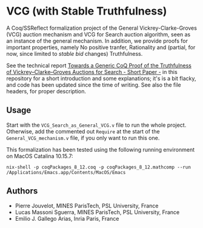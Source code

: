 # VCG (with Stable Truthfulness)

A Coq/SSReflect formalization project of the General Vickrey-Clarke-Groves (VCG) auction mechanism and VCG for Search auction algorithm, seen as an instance of the general mechanism. In addition, we provide proofs for important properties, namely No positive tranfer, Rationality and (partial, for now, since limited to _stable bid_ changes) Truthfulness.

See the technical report [Towards a Generic CoQ Proof of the Truthfulness of Vickrey–Clarke–Groves Auctions for Search - Short Paper -](report.pdf) in this repository for a short introduction and some explanations; it's is a bit flacky, and code has been updated since the time of writing. See also the file headers, for proper description.

## Usage

Start with the `VCG_Search_as_General_VCG.v` file to run the whole project. Otherwise, add the commented out `Require` at the start of the 
`General_VCG_mechanism.v` file, if you only want to run this one.

This formalization has been tested using the following running environment on MacOS Catalina 10.15.7:

```
nix-shell -p coqPackages_8_12.coq -p coqPackages_8_12.mathcomp --run /Applications/Emacs.app/Contents/MacOS/Emacs
```

## Authors

- Pierre Jouvelot, MINES ParisTech, PSL University, France
- Lucas Massoni Sguerra, MINES ParisTech, PSL University, France
- Emilio J. Gallego Arias, Inria Paris, France
